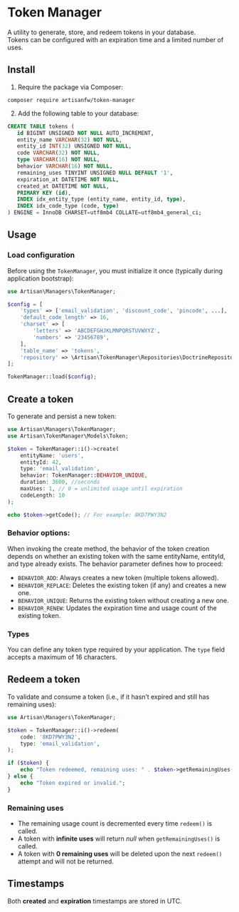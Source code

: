 # Token Manager

A utility to generate, store, and redeem tokens in your database.  
Tokens can be configured with an expiration time and a limited number of uses.

## Install
1. Require the package via Composer:
```shell
composer require artisanfw/token-manager
````

2. Add the following table to your database:
```ddl
CREATE TABLE tokens (
   id BIGINT UNSIGNED NOT NULL AUTO_INCREMENT,
   entity_name VARCHAR(32) NOT NULL,
   entity_id INT(32) UNSIGNED NOT NULL,
   code VARCHAR(32) NOT NULL,
   type VARCHAR(16) NOT NULL,
   behavior VARCHAR(16) NOT NULL,
   remaining_uses TINYINT UNSIGNED NULL DEFAULT '1',
   expiration_at DATETIME NOT NULL,
   created_at DATETIME NOT NULL,
   PRIMARY KEY (id),
   INDEX idx_entity_type (entity_name, entity_id, type),
   INDEX idx_code_type (code, type)
) ENGINE = InnoDB CHARSET=utf8mb4 COLLATE=utf8mb4_general_ci;
```

## Usage

### Load configuration
Before using the `TokenManager`, you must initialize it once (typically during application bootstrap):

```php
use Artisan\Managers\TokenManager;

$config = [
    'types' => ['email_validation', 'discount_code', 'pincode', ...],
    'default_code_length' => 16,
    'charset' => [
        'letters' => 'ABCDEFGHJKLMNPQRSTUVWXYZ',
        'numbers' => '23456789',
    ],
    'table_name' => 'tokens',
    'repository' => \Artisan\TokenManager\Repositories\DoctrineRepository,
];

TokenManager::load($config);
```

## Create a token
To generate and persist a new token:
```php
use Artisan\Managers\TokenManager;
use Artisan\TokenManager\Models\Token;

$token = TokenManager::i()->create(
    entityName: 'users',
    entityId: 42,
    type: 'email_validation',
    behavior: TokenManager::BEHAVIOR_UNIQUE,
    duration: 3600, //seconds
    maxUses: 1, // 0 = unlimited usage until expiration
    codeLength: 10
);

echo $token->getCode(); // For example: 8KD7PWY3N2
```
### Behavior options:
When invoking the create method, the behavior of the token creation depends on whether an existing token with the same entityName, entityId, and type already exists. The behavior parameter defines how to proceed:

* `BEHAVIOR_ADD`: Always creates a new token (multiple tokens allowed).
* `BEHAVIOR_REPLACE`: Deletes the existing token (if any) and creates a new one.
* `BEHAVIOR_UNIQUE`: Returns the existing token without creating a new one.
* `BEHAVIOR_RENEW`: Updates the expiration time and usage count of the existing token.

### Types
You can define any token type required by your application.
The `type` field accepts a maximum of 16 characters.

## Redeem a token
To validate and consume a token (i.e., if it hasn’t expired and still has remaining uses):

```php
use Artisan\Managers\TokenManager;

$token = TokenManager::i()->redeem(
    code: '8KD7PWY3N2',
    type: 'email_validation',
);

if ($token) {
    echo "Token redeemed, remaining uses: " . $token->getRemainingUses();
} else {
    echo "Token expired or invalid.";
}
```

### Remaining uses
* The remaining usage count is decremented every time `redeem()` is called.
* A token with **infinite uses** will return *null* when `getRemainingUses()` is called.
* A token with **0 remaining uses** will be deleted upon the next `redeem()` attempt and will not be returned.

## Timestamps
Both **created** and **expiration** timestamps are stored in UTC.
